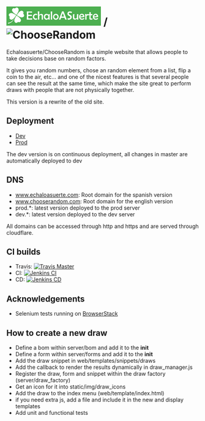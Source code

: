 ![EchaloASuerte](https://raw.githubusercontent.com/etcaterva/EchaloASuerte/master/static/img/brand/brand_es.png) / ![ChooseRandom](https://raw.githubusercontent.com/etcaterva/EchaloASuerte/master/static/img/brand/brand_en.png)
=============
Echaloasuerte/ChooseRandom is a simple website that allows people to take decisions base on random factors.

It gives you random numbers, chose an random element from a list, flip a coin to the air, etc... and one of the nicest features is that several people can see the result at the same time, which make the site great to perform draws with people that are not physically together.

This version is a rewrite of the old site.

## Deployment
- [Dev](https://dev.echaloasuerte.com)
- [Prod](https://prod.echaloasuerte.com)

The dev version is on continuous deployment, all changes in master are automatically deployed to dev

## DNS
 - www.echaloasuerte.com: Root domain for the spanish version
 - www.chooserandom.com: Root domain for the english version
 - prod.*: latest version deployed to the prod server
 - dev.*: latest version deployed to the dev server

All domains can be accessed through http and https and are served through cloudflare.

## CI builds
- Travis: [![Travis Master](https://travis-ci.org/etcaterva/EchaloASuerte.svg?branch=master)](https://travis-ci.org/etcaterva/EchaloASuerte)
- CI: [![Jenkins CI](http://92.222.219.42:8080/job/Echaloasuerte-DEV-CI/badge/icon)](http://92.222.219.42:8080/job/Echaloasuerte-DEV-CI/)
- CD: [![Jenkins CD](http://92.222.219.42:8080/job/Echaloasuerte-DEV-Deploy/badge/icon)](http://92.222.219.42:8080/job/Echaloasuerte-DEV-Deploy)

## Acknowledgements
* Selenium tests running on [BrowserStack](www.browserstack.com)

## How to create a new draw
* Define a bom within server/bom and add it to the __init__
* Define a form within server/forms and add it to the __init__
* Add the draw snippet in web/templates/snippets/draws
* Add the callback to render the results dynamically in draw_manager.js
* Register the draw, form and snippet within the draw factory (server/draw_factory)
* Get an icon for it into static/img/draw_icons
* Add the draw to the index menu (web/template/index.html)
* if you need extra js, add a file and include it in the new and display templates
* Add unit and functional tests
